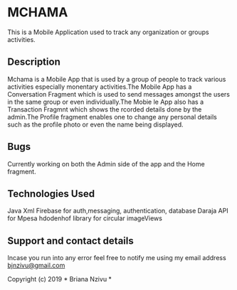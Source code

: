 # MCHAMA
This is a Mobile Application used to track any organization or groups activities.



## Description
Mchama is a Mobile App that is used by a group of people to track various activities especially monentary activities.The Mobile App has a Conversation Fragment which is used to send messages amongst the users in the same group or even individually.The Mobie
le App also has a Transaction Fragmnt which shows the rcorded details done by the admin.The Profile fragment enables one to change any personal details such as the profile photo or even the name being displayed.



## Bugs

Currently working on both the Admin side of the app and the Home fragment.

## Technologies Used
Java
Xml
Firebase for auth,messaging, authentication, database
Daraja API for Mpesa
hdodenhof library for circular imageViews


## Support and contact details
Incase you run into any error feel free to notify me using my email address bjnzivu@gmail.com

Copyright (c) 2019 * Briana Nzivu *
